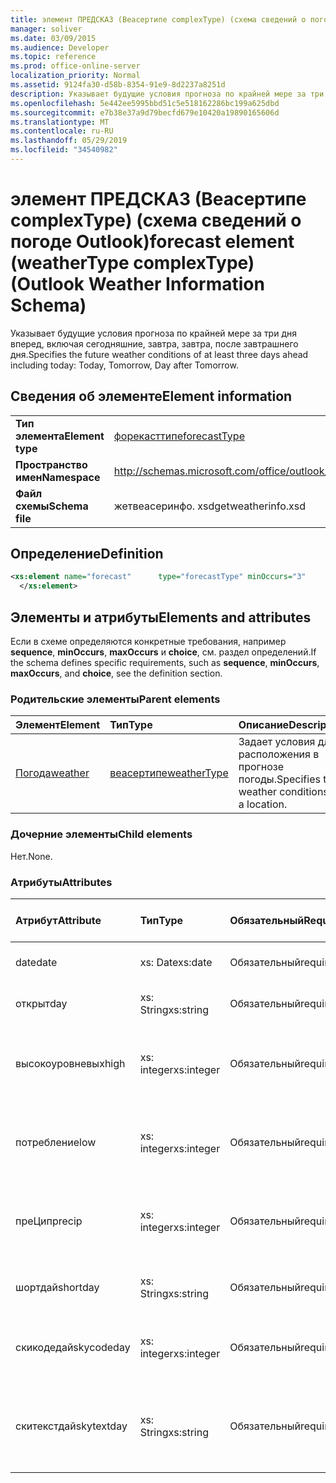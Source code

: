 ```yaml
---
title: элемент ПРЕДСКАЗ (Веасертипе complexType) (схема сведений о погоде Outlook)
manager: soliver
ms.date: 03/09/2015
ms.audience: Developer
ms.topic: reference
ms.prod: office-online-server
localization_priority: Normal
ms.assetid: 9124fa30-d58b-8354-91e9-8d2237a8251d
description: Указывает будущие условия прогноза по крайней мере за три дня вперед, включая сегодняшние, завтра, завтра, после завтрашнего дня.
ms.openlocfilehash: 5e442ee5995bbd51c5e518162286bc199a625dbd
ms.sourcegitcommit: e7b38e37a9d79becfd679e10420a19890165606d
ms.translationtype: MT
ms.contentlocale: ru-RU
ms.lasthandoff: 05/29/2019
ms.locfileid: "34540982"
---
```

# <a name="forecast-element-weathertype-complextype-outlook-weather-information-schema"></a><span data-ttu-id="f8199-103">элемент ПРЕДСКАЗ (Веасертипе complexType) (схема сведений о погоде Outlook)</span><span class="sxs-lookup"><span data-stu-id="f8199-103">forecast element (weatherType complexType) (Outlook Weather Information Schema)</span></span>

<span data-ttu-id="f8199-104">Указывает будущие условия прогноза по крайней мере за три дня вперед, включая сегодняшние, завтра, завтра, после завтрашнего дня.</span><span class="sxs-lookup"><span data-stu-id="f8199-104">Specifies the future weather conditions of at least three days ahead including today: Today, Tomorrow, Day after Tomorrow.</span></span>
  
## <a name="element-information"></a><span data-ttu-id="f8199-105">Сведения об элементе</span><span class="sxs-lookup"><span data-stu-id="f8199-105">Element information</span></span>

|||
|:-----|:-----|
|<span data-ttu-id="f8199-106">**Тип элемента**</span><span class="sxs-lookup"><span data-stu-id="f8199-106">**Element type**</span></span> <br/> |[<span data-ttu-id="f8199-107">форекасттипе</span><span class="sxs-lookup"><span data-stu-id="f8199-107">forecastType</span></span>](forecasttype-complextype-outlook-weather-information-schema.md) <br/> |
|<span data-ttu-id="f8199-108">**Пространство имен**</span><span class="sxs-lookup"><span data-stu-id="f8199-108">**Namespace**</span></span> <br/> |http://schemas.microsoft.com/office/outlook/15/getweatherinfo.xsd  <br/> |
|<span data-ttu-id="f8199-109">**Файл схемы**</span><span class="sxs-lookup"><span data-stu-id="f8199-109">**Schema file**</span></span> <br/> |<span data-ttu-id="f8199-110">жетвеасеринфо. xsd</span><span class="sxs-lookup"><span data-stu-id="f8199-110">getweatherinfo.xsd</span></span>  <br/> |
   
## <a name="definition"></a><span data-ttu-id="f8199-111">Определение</span><span class="sxs-lookup"><span data-stu-id="f8199-111">Definition</span></span>

```XML
<xs:element name="forecast"      type="forecastType" minOccurs="3"     maxOccurs="unbounded"    >
  </xs:element>  

```

## <a name="elements-and-attributes"></a><span data-ttu-id="f8199-112">Элементы и атрибуты</span><span class="sxs-lookup"><span data-stu-id="f8199-112">Elements and attributes</span></span>

<span data-ttu-id="f8199-113">Если в схеме определяются конкретные требования, например **sequence**, **minOccurs**, **maxOccurs** и **choice**, см. раздел определений.</span><span class="sxs-lookup"><span data-stu-id="f8199-113">If the schema defines specific requirements, such as **sequence**, **minOccurs**, **maxOccurs**, and **choice**, see the definition section.</span></span> 
  
### <a name="parent-elements"></a><span data-ttu-id="f8199-114">Родительские элементы</span><span class="sxs-lookup"><span data-stu-id="f8199-114">Parent elements</span></span>

|<span data-ttu-id="f8199-115">**Элемент**</span><span class="sxs-lookup"><span data-stu-id="f8199-115">**Element**</span></span>|<span data-ttu-id="f8199-116">**Тип**</span><span class="sxs-lookup"><span data-stu-id="f8199-116">**Type**</span></span>|<span data-ttu-id="f8199-117">**Описание**</span><span class="sxs-lookup"><span data-stu-id="f8199-117">**Description**</span></span>|
|:-----|:-----|:-----|
|[<span data-ttu-id="f8199-118">Погода</span><span class="sxs-lookup"><span data-stu-id="f8199-118">weather</span></span>](weather-element-weatherdata-elementoutlook-weather-information-schema.md) <br/> |[<span data-ttu-id="f8199-119">веасертипе</span><span class="sxs-lookup"><span data-stu-id="f8199-119">weatherType</span></span>](weathertype-complextype-outlook-weather-information-schema.md) <br/> |<span data-ttu-id="f8199-120">Задает условия для расположения в прогнозе погоды.</span><span class="sxs-lookup"><span data-stu-id="f8199-120">Specifies the weather conditions of a location.</span></span>  <br/> |
   
### <a name="child-elements"></a><span data-ttu-id="f8199-121">Дочерние элементы</span><span class="sxs-lookup"><span data-stu-id="f8199-121">Child elements</span></span>

<span data-ttu-id="f8199-122">Нет.</span><span class="sxs-lookup"><span data-stu-id="f8199-122">None.</span></span>
  
### <a name="attributes"></a><span data-ttu-id="f8199-123">Атрибуты</span><span class="sxs-lookup"><span data-stu-id="f8199-123">Attributes</span></span>

|<span data-ttu-id="f8199-124">**Атрибут**</span><span class="sxs-lookup"><span data-stu-id="f8199-124">**Attribute**</span></span>|<span data-ttu-id="f8199-125">**Тип**</span><span class="sxs-lookup"><span data-stu-id="f8199-125">**Type**</span></span>|<span data-ttu-id="f8199-126">**Обязательный**</span><span class="sxs-lookup"><span data-stu-id="f8199-126">**Required**</span></span>|<span data-ttu-id="f8199-127">**Описание**</span><span class="sxs-lookup"><span data-stu-id="f8199-127">**Description**</span></span>|<span data-ttu-id="f8199-128">**Возможные значения**</span><span class="sxs-lookup"><span data-stu-id="f8199-128">**Possible values**</span></span>|
|:-----|:-----|:-----|:-----|:-----|
|<span data-ttu-id="f8199-129">date</span><span class="sxs-lookup"><span data-stu-id="f8199-129">date</span></span>  <br/> |<span data-ttu-id="f8199-130">xs: Date</span><span class="sxs-lookup"><span data-stu-id="f8199-130">xs:date</span></span>  <br/> |<span data-ttu-id="f8199-131">Обязательный</span><span class="sxs-lookup"><span data-stu-id="f8199-131">required</span></span>  <br/> |<span data-ttu-id="f8199-132">Указывает дату для прогноза.</span><span class="sxs-lookup"><span data-stu-id="f8199-132">Specifies the date for the forecast.</span></span>  <br/> |<span data-ttu-id="f8199-133">Значение типа xs: Date</span><span class="sxs-lookup"><span data-stu-id="f8199-133">A value of the type xs:date</span></span>  <br/> |
|<span data-ttu-id="f8199-134">открыт</span><span class="sxs-lookup"><span data-stu-id="f8199-134">day</span></span>  <br/> |<span data-ttu-id="f8199-135">xs: String</span><span class="sxs-lookup"><span data-stu-id="f8199-135">xs:string</span></span>  <br/> |<span data-ttu-id="f8199-136">Обязательный</span><span class="sxs-lookup"><span data-stu-id="f8199-136">required</span></span>  <br/> |<span data-ttu-id="f8199-137">Указывает день для прогноза.</span><span class="sxs-lookup"><span data-stu-id="f8199-137">Specifies a day for the forecast.</span></span>  <br/> |<span data-ttu-id="f8199-138">Значение типа xs: String.</span><span class="sxs-lookup"><span data-stu-id="f8199-138">A value of the type xs:string</span></span>  <br/> |
|<span data-ttu-id="f8199-139">высокоуровневых</span><span class="sxs-lookup"><span data-stu-id="f8199-139">high</span></span>  <br/> |<span data-ttu-id="f8199-140">xs: integer</span><span class="sxs-lookup"><span data-stu-id="f8199-140">xs:integer</span></span>  <br/> |<span data-ttu-id="f8199-141">Обязательный</span><span class="sxs-lookup"><span data-stu-id="f8199-141">required</span></span>  <br/> |<span data-ttu-id="f8199-142">Указывает прогнозируемую максимальную температуру.</span><span class="sxs-lookup"><span data-stu-id="f8199-142">Specifies the forecasted highest temperature.</span></span>  <br/> |<span data-ttu-id="f8199-143">Значение типа xs: integer</span><span class="sxs-lookup"><span data-stu-id="f8199-143">A value of the type xs:integer</span></span>  <br/> |
|<span data-ttu-id="f8199-144">потребление</span><span class="sxs-lookup"><span data-stu-id="f8199-144">low</span></span>  <br/> |<span data-ttu-id="f8199-145">xs: integer</span><span class="sxs-lookup"><span data-stu-id="f8199-145">xs:integer</span></span>  <br/> |<span data-ttu-id="f8199-146">Обязательный</span><span class="sxs-lookup"><span data-stu-id="f8199-146">required</span></span>  <br/> |<span data-ttu-id="f8199-147">Указывает прогнозируемую минимальную температуру.</span><span class="sxs-lookup"><span data-stu-id="f8199-147">Specifies the forecasted lowest temperature.</span></span>  <br/> |<span data-ttu-id="f8199-148">Значение типа xs: integer</span><span class="sxs-lookup"><span data-stu-id="f8199-148">A value of the type xs:integer</span></span>  <br/> |
|<span data-ttu-id="f8199-149">преЦип</span><span class="sxs-lookup"><span data-stu-id="f8199-149">precip</span></span>  <br/> |<span data-ttu-id="f8199-150">xs: integer</span><span class="sxs-lookup"><span data-stu-id="f8199-150">xs:integer</span></span>  <br/> |<span data-ttu-id="f8199-151">Обязательный</span><span class="sxs-lookup"><span data-stu-id="f8199-151">required</span></span>  <br/> |<span data-ttu-id="f8199-152">Указывает процентное отношение возможности преЦипитатион.</span><span class="sxs-lookup"><span data-stu-id="f8199-152">Specifies the percentage possibility of precipitation.</span></span>  <br/> |<span data-ttu-id="f8199-153">Значение типа xs: integer</span><span class="sxs-lookup"><span data-stu-id="f8199-153">A value of the type xs:integer</span></span>  <br/> |
|<span data-ttu-id="f8199-154">шортдай</span><span class="sxs-lookup"><span data-stu-id="f8199-154">shortday</span></span>  <br/> |<span data-ttu-id="f8199-155">xs: String</span><span class="sxs-lookup"><span data-stu-id="f8199-155">xs:string</span></span>  <br/> |<span data-ttu-id="f8199-156">Обязательный</span><span class="sxs-lookup"><span data-stu-id="f8199-156">required</span></span>  <br/> |<span data-ttu-id="f8199-157">Указывает день в сокращенной форме.</span><span class="sxs-lookup"><span data-stu-id="f8199-157">Specifies a day in abbreviated form.</span></span>  <br/> |<span data-ttu-id="f8199-158">Значение типа xs: String.</span><span class="sxs-lookup"><span data-stu-id="f8199-158">A value of the type xs:string</span></span>  <br/> |
|<span data-ttu-id="f8199-159">скикодедай</span><span class="sxs-lookup"><span data-stu-id="f8199-159">skycodeday</span></span>  <br/> |<span data-ttu-id="f8199-160">xs: integer</span><span class="sxs-lookup"><span data-stu-id="f8199-160">xs:integer</span></span>  <br/> |<span data-ttu-id="f8199-161">Обязательный</span><span class="sxs-lookup"><span data-stu-id="f8199-161">required</span></span>  <br/> |<span data-ttu-id="f8199-162">Указывает код для прогнозируемых условий.</span><span class="sxs-lookup"><span data-stu-id="f8199-162">Specifies a code for the forecasted conditions.</span></span>  <br/> |<span data-ttu-id="f8199-163">Значение типа xs: integer</span><span class="sxs-lookup"><span data-stu-id="f8199-163">A value of the type xs:integer</span></span>  <br/> |
|<span data-ttu-id="f8199-164">скитекстдай</span><span class="sxs-lookup"><span data-stu-id="f8199-164">skytextday</span></span>  <br/> |<span data-ttu-id="f8199-165">xs: String</span><span class="sxs-lookup"><span data-stu-id="f8199-165">xs:string</span></span>  <br/> |<span data-ttu-id="f8199-166">Обязательный</span><span class="sxs-lookup"><span data-stu-id="f8199-166">required</span></span>  <br/> |<span data-ttu-id="f8199-167">Указывает одно на два слова, описывающих прогнозируемые условия.</span><span class="sxs-lookup"><span data-stu-id="f8199-167">Specifies one to two words that describe the forecasted conditions.</span></span>  <br/> |<span data-ttu-id="f8199-168">Значение типа xs: String.</span><span class="sxs-lookup"><span data-stu-id="f8199-168">A value of the type xs:string</span></span>  <br/> |
   

